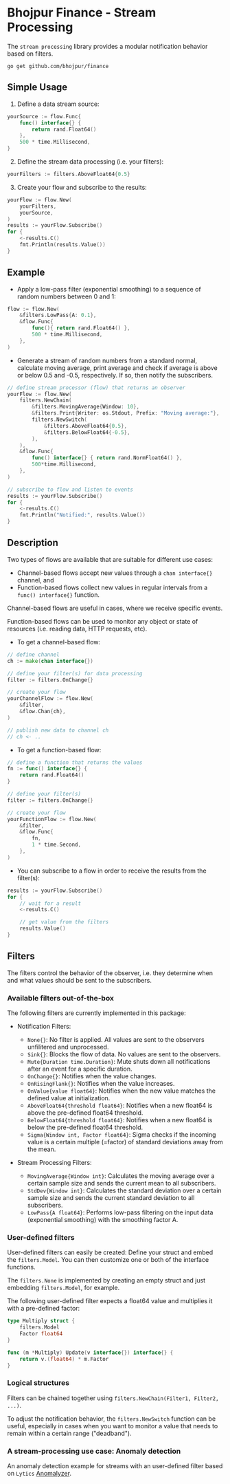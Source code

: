 # Bhojpur Finance - Stream Processing

The `stream processing` library provides a modular notification behavior based on filters.

```go get github.com/bhojpur/finance```

## Simple Usage

1. Define a data stream source:

```go
yourSource := flow.Func{
	func() interface{} {
		return rand.Float64()
	},
	500 * time.Millisecond,
}
```

2. Define the stream data processing (i.e. your filters):

```go
yourFilters := filters.AboveFloat64{0.5}
```

3. Create your flow and subscribe to the results:

```go
yourFlow := flow.New(
	yourFilters,
	yourSource,
)
results := yourFlow.Subscribe()
for {
	<-results.C()
	fmt.Println(results.Value())
}
```

## Example

* Apply a low-pass filter (exponential smoothing) to a sequence of random numbers between 0 and 1:

```go
flow := flow.New(
	&filters.LowPass{A: 0.1}, 
	&flow.Func{ 
		func(){ return rand.Float64() },
		500 * time.Millisecond,
	},
)
```

* Generate a stream of random numbers from a standard normal, calculate moving average, print average and check if average is above or below 0.5 and -0.5, respectively. If so, then notify the subscribers.

```go
// define stream processor (flow) that returns an observer
yourFlow := flow.New(
	filters.NewChain(
		&filters.MovingAverage{Window: 10},
		&filters.Print{Writer: os.Stdout, Prefix: "Moving average:"},
		filters.NewSwitch(
			&filters.AboveFloat64{0.5},
			&filters.BelowFloat64{-0.5},
		),
	),
	&flow.Func{
		func() interface{} { return rand.NormFloat64() },
		500*time.Millisecond,
	},
)

// subscribe to flow and listen to events 
results := yourFlow.Subscribe()
for {
	<-results.C()
	fmt.Println("Notified:", results.Value())
}
```

## Description

Two types of flows are available that are suitable for different use cases:

* Channel-based flows accept new values through a ```chan interface{}``` channel, and
* Function-based flows collect new values in regular intervals from a ```func() interface{}``` function.

Channel-based flows are useful in cases, where we receive specific events.

Function-based flows can be used to monitor any object or state of resources 
(i.e. reading data, HTTP requests, etc).

* To get a channel-based flow:

```go
// define channel 
ch := make(chan interface{})

// define your filter(s) for data processing
filter := filters.OnChange{}

// create your flow
yourChannelFlow := flow.New(
	&filter, 
	&flow.Chan{ch},
)

// publish new data to channel ch
// ch <- ..
```

* To get a function-based flow:

```go
// define a function that returns the values
fn := func() interface{} {
	return rand.Float64()
}

// define your filter(s)
filter := filters.OnChange{}

// create your flow
yourFunctionFlow := flow.New(
	&filter, 
	&flow.Func{
		fn, 
		1 * time.Second,
	},
)
```

* You can subscribe to a flow in order to receive the results from the filter(s):

```go
results := yourFlow.Subscribe()
for {
	// wait for a result
	<-results.C()

	// get value from the filters
	results.Value()
}

```

## Filters

The filters control the behavior of the observer, i.e. they determine when and what
values should be sent to the subscribers.  

### Available filters out-of-the-box

The following filters are currently implemented in this package:

* Notification Filters:
  - ```None{}```: No filter is applied. All values are sent to the observers unfilitered and unprocessed.
  - ```Sink{}```: Blocks the flow of data. No values are sent to the observers.
  - ```Mute{Duration time.Duration}```: Mute shuts down all notifications after an event for a specific duration.
  - ```OnChange{}```: Notifies when the value changes.
  - ```OnRisingFlank{}```: Notifies when the value increases.
  - ```OnValue{value float64}```: Notifies when the new value matches the defined value at initialization. 
  - ```AboveFloat64{threshold float64}```: Notifies when a new float64 is above the pre-defined float64 threshold.
  - ```BelowFloat64{threshold float64}```: Notifies when a new float64 is below the pre-defined float64 threshold.
  - ```Sigma{Window int, Factor float64}```: Sigma checks if the incoming value is a certain multiple (=factor) of standard deviations away from the mean.

* Stream Processing Filters:
  - ```MovingAverage{Window int}```: Calculates the moving average over a certain sample size and sends the current mean to all subscribers.
  - ```StdDev{Window int}```: Calculates the standard deviation over a certain sample size and sends the current standard deviation to all subscribers.
  - ```LowPass{A float64}```: Performs low-pass filtering on the input data (exponential smoothing) with the smoothing factor A. 

### User-defined filters

User-defined filters can easily be created: Define your struct and embed the ```filters.Model```. You can then customize one or both of the interface functions.

The ```filters.None``` is implemented by creating an empty struct and just embedding ```filters.Model```, for example.

The following user-defined filter expects a float64 value and multiplies it with a pre-defined factor:

```go
type Multiply struct {
	filters.Model
	Factor float64
}

func (m *Multiply) Update(v interface{}) interface{} {
	return v.(float64) * m.Factor
}
```

### Logical structures

Filters can be chained together using ```filters.NewChain(Filter1, Filter2, ...)```. 

To adjust the notification behavior, the ```filters.NewSwitch``` function can be useful,
especially in cases when you want to monitor a value that needs to remain within a certain
range ("deadband").

### A stream-processing use case: Anomaly detection 

An anomaly detection example for streams with an user-defined filter based on
`Lytics` [Anomalyzer](http://github.com/lytics/anomalyzer).
